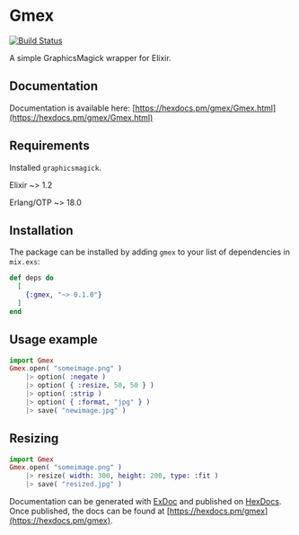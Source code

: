 # Gmex

[![Build Status](https://travis-ci.org/dpostolachi/gmex.png?branch=master)](https://travis-ci.org/dpostolachi/gmex)

A simple GraphicsMagick wrapper for Elixir.

## Documentation

Documentation is available here: [https://hexdocs.pm/gmex/Gmex.html](https://hexdocs.pm/gmex/Gmex.html)

## Requirements

Installed `graphicsmagick`.

Elixir ~> 1.2

Erlang/OTP ~> 18.0

## Installation

The package can be installed
by adding `gmex` to your list of dependencies in `mix.exs`:

```elixir
def deps do
  [
    {:gmex, "~> 0.1.0"}
  ]
end
```

## Usage example

```elixir
import Gmex
Gmex.open( "someimage.png" )
    |> option( :negate )
    |> option( { :resize, 50, 50 } )
    |> option( :strip )
    |> option( { :format, "jpg" } )
    |> save( "newimage.jpg" )
```

## Resizing

```elixir
import Gmex
Gmex.open( "someimage.png" )
    |> resize( width: 300, height: 200, type: :fit )
    |> save( "resized.jpg" )
```

Documentation can be generated with [ExDoc](https://github.com/elixir-lang/ex_doc)
and published on [HexDocs](https://hexdocs.pm). Once published, the docs can
be found at [https://hexdocs.pm/gmex](https://hexdocs.pm/gmex).

